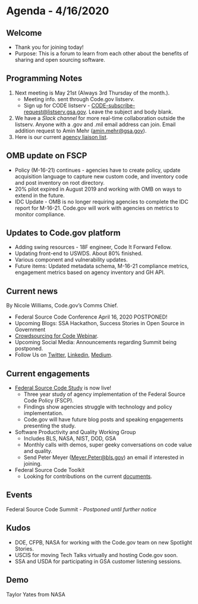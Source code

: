 # Agenda - 4/16/2020

## Welcome
- Thank you for joining today!
- Purpose: This is a forum to learn from each other about the benefits of sharing and open sourcing software.

## Programming Notes
1. Next meeting is May 21st (Always 3rd Thursday of the month.). 
    - Meeting info. sent through Code.gov listserv.
    - Sign up for CODE listserv - CODE-subscribe-request@listserv.gsa.gov. Leave the subject and body blank.
2. We have a *Slack channel* for more real-time collaboration outside the listserv. Anyone with a .gov and .mil email address can join. Email addition request to Amin Mehr (amin.mehr@gsa.gov).
3. Here is our current [agency liaison list](SupportingDocs/agency_liaisons.md).

## OMB update on FSCP
- Policy (M-16-21) continues - agencies have to create policy, update acquisition language to capture new custom code, and inventory code and post inventory on root directory.
- 20% pilot expired in August 2019 and working with OMB on ways to extend in the future. 
- IDC Update - OMB is no longer requiring agencies to complete the IDC report for M-16-21. Code.gov will work with agencies on metrics to monitor compliance.

## Updates to Code.gov platform
- Adding swing resources - 18F engineer, Code It Forward Fellow.
- Updating front-end to USWDS. About 80% finished.
- Various component and vulnerability updates.
- Future items: Updated metadata schema, M-16-21 compliance metrics, engagement metrics based on agency inventory and GH API.

## Current news
By Nicole Williams, Code.gov’s Comms Chief.
- Federal Source Code Conference April 16, 2020 POSTPONED!
- Upcoming Blogs: SSA Hackathon, Success Stories in Open Source in Government
- [Crowdsourcing for Code Webinar](https://digital.gov/event/2020/02/11/federal-crowdsourcing-webinar-series-episode-7/).
- Upcoming Social Media: Announcements regarding Summit being postponed.
- Follow Us on [Twitter](https://twitter.com/codedotgov), [Linkedin](https://www.linkedin.com/company/code-gov), [Medium](https://medium.com/@CodeDotGov).

## Current engagements
- [Federal Source Code Study](https://github.com/GSA/code-gov/tree/master/docs/FederalSourceCodeStudy) is now live!
    - Three year study of agency implementation of the Federal Source Code Policy (FSCP).
    - Findings show agencies struggle with technology and policy implementation.
    - Code.gov will have future blog posts and speaking engagements presenting the study.
- Software Productivity and Quality Working Group
    - Includes BLS, NASA, NIST, DOD, GSA
    - Monthly calls with demos, super geeky conversations on code value and quality.
    - Send Peter Meyer (Meyer.Peter@bls.gov) an email if interested in joining.
- Federal Source Code Toolkit
    - Looking for contributions on the current [documents](https://github.com/GSA/code-gov-open-source-toolkit).

## Events
Federal Source Code Summit - *Postponed until further notice*

## Kudos
- DOE, CFPB, NASA for working with the Code.gov team on new Spotlight Stories.
- USCIS for moving Tech Talks virtually and hosting Code.gov soon.
- SSA and USDA for participating in GSA customer listening sessions.

## Demo
Taylor Yates from NASA